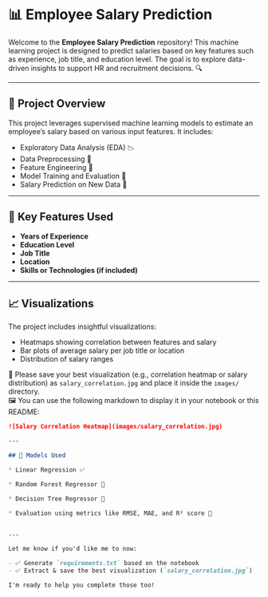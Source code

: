 # 📊 Employee Salary Prediction

Welcome to the **Employee Salary Prediction** repository! This machine learning project is designed to predict salaries based on key features such as experience, job title, and education level. The goal is to explore data-driven insights to support HR and recruitment decisions. 🔍

---

## 🚀 Project Overview

This project leverages supervised machine learning models to estimate an employee’s salary based on various input features. It includes:

* Exploratory Data Analysis (EDA) 📉  
* Data Preprocessing 🔄  
* Feature Engineering 🧠  
* Model Training and Evaluation 🤖  
* Salary Prediction on New Data 📌  

---

## 🧠 Key Features Used

* **Years of Experience**
* **Education Level**
* **Job Title**
* **Location**
* **Skills or Technologies (if included)**

---

## 📈 Visualizations

The project includes insightful visualizations:

* Heatmaps showing correlation between features and salary
* Bar plots of average salary per job title or location
* Distribution of salary ranges

📍 Please save your best visualization (e.g., correlation heatmap or salary distribution) as `salary_correlation.jpg` and place it inside the `images/` directory.  
🖼️ You can use the following markdown to display it in your notebook or this README:

```markdown
![Salary Correlation Heatmap](images/salary_correlation.jpg)

---

## 🧪 Models Used

* Linear Regression ✅

* Random Forest Regressor 🌳

* Decision Tree Regressor 🌲

* Evaluation using metrics like RMSE, MAE, and R² score 📐


---

Let me know if you'd like me to now:

- ✅ Generate `requirements.txt` based on the notebook  
- ✅ Extract & save the best visualization (`salary_correlation.jpg`)

I'm ready to help you complete those too!
